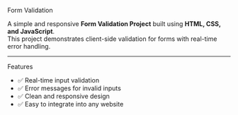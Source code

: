  Form Validation

A simple and responsive **Form Validation Project** built using **HTML, CSS, and JavaScript**.  
This project demonstrates client-side validation for forms with real-time error handling.

---

   Features
- ✅ Real-time input validation  
- ✅ Error messages for invalid inputs  
- ✅ Clean and responsive design  
- ✅ Easy to integrate into any website  


